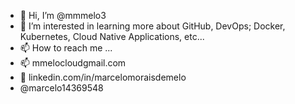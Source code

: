 - 👋 Hi, I’m @mmmelo3
- 👀 I’m interested in learning more about GitHub, DevOps; Docker, Kubernetes, Cloud Native Applications, etc...
- 📫 How to reach me ... 
- :mailbox: mmelocloudgmail.com
- :link: linkedin.com/in/marcelomoraisdemelo
- @marcelo14369548

<!---
mmmelo3/mmmelo3 is a ✨ special ✨ repository because its `README.md` (this file) appears on your GitHub profile.
You can click the Preview link to take a look at your changes.
--->
